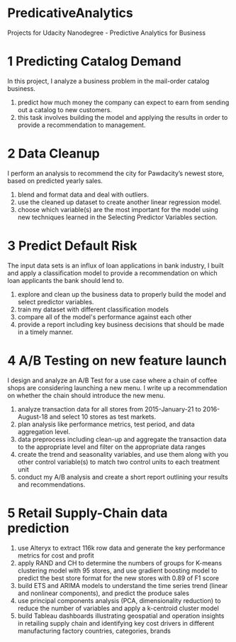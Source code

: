 # PredicativeAnalytics
Projects for Udacity Nanodegree - Predictive Analytics for Business

# 1 Predicting Catalog Demand
In this project, I analyze a business problem in the mail-order catalog business.
1. predict how much money the company can expect to earn from sending out a catalog to new customers.
2. this task involves building the model and applying the results in order to provide a recommendation to management.

# 2 Data Cleanup
I perform an analysis to recommend the city for Pawdacity’s newest store, based on predicted yearly sales.
1. blend and format data and deal with outliers.
2. use the cleaned up dataset to create another linear regression model. 
3. choose which variable(s) are the most important for the model using new techniques learned in the Selecting Predictor Variables section.

# 3 Predict Default Risk
The input data sets is an influx of loan applications in bank industry, I built and apply a classification model to provide a recommendation on which loan applicants the bank should lend to.
1. explore and clean up the business data to properly build the model and select predictor variables.
2. train my dataset with different classification models 
3. compare all of the model's performance against each other 
4. provide a report including key business decisions that should be made in a timely manner.

# 4 A/B Testing on new feature launch
I design and analyze an A/B Test for a use case where a chain of coffee shops are considering launching a new menu. I write up a recommendation on whether the chain should introduce the new menu.
1. analyze transaction data for all stores from 2015-January-21 to 2016-August-18 and select 10 stores as test markets.
2. plan analysis like performance metrics, test period, and data aggregation level.
3. data preprocess including clean-up and aggregate the transaction data to the appropriate level and filter on the appropriate data ranges
4. create the trend and seasonality variables, and use them along with you other control variable(s) to match two control units to each treatment unit
5. conduct my A/B analysis and create a short report outlining your results and recommendations.

# 5 Retail Supply-Chain data prediction
1. use Alteryx to extract 116k row data and generate the key performance metrics for cost and profit
2. apply RAND and CH to determine the numbers of groups for K-means clustering model with 95 stores, and use gradient boosting model to predict the best store format for the new stores with 0.89 of F1 score
3. build ETS and ARIMA models to understand the time series trend (linear and nonlinear components), and  predict the produce sales
4. use principal components analysis (PCA, dimensionality reduction) to reduce the number of variables and apply a k-centroid cluster model
5. build Tableau dashboards illustrating geospatial and operation insights in retailing supply chain and identifying key cost drivers in different manufacturing factory countries, categories, brands
